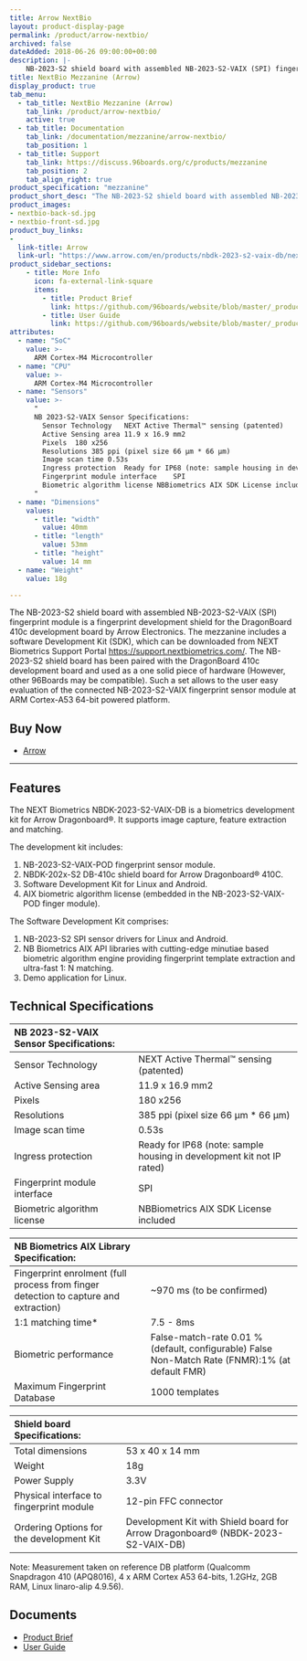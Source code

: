 ```yaml
---
title: Arrow NextBio
layout: product-display-page
permalink: /product/arrow-nextbio/
archived: false
dateAdded: 2018-06-26 09:00:00+00:00
description: |-
    NB-2023-S2 shield board with assembled NB-2023-S2-VAIX (SPI) fingerprint module, producing fingerprint development shield for DragonBoard 410c development board by Arrow Electronics. The kit includes the following: software Development Kit (SDK), which can be downloaded from NEXT Biometrics Support Portal https://support.nextbiometrics.com/. It is primarily supposed that NB-2023-S2 shield board is put together with DragonBoard 410c development board and used as a one solid piece of hardware. Such a set allows to the user easy evaluation of the connected NB-2023-S2-VAIX fingerprint sensor module at ARM Cortex-A53 64-bit powered platform. Please note that NBDK-2023-S2-VAIX-DB Development Kit is delivered without the DragonBoard 410c board. The can be purchased directly from Arrow Electronic: https://www.arrow.com/en/products/dragonboard410c/arrow-development-tools
title: NextBio Mezzanine (Arrow)
display_product: true
tab_menu:
  - tab_title: NextBio Mezzanine (Arrow)
    tab_link: /product/arrow-nextbio/
    active: true
  - tab_title: Documentation
    tab_link: /documentation/mezzanine/arrow-nextbio/
    tab_position: 1
  - tab_title: Support
    tab_link: https://discuss.96boards.org/c/products/mezzanine
    tab_position: 2
    tab_align_right: true
product_specification: "mezzanine"
product_short_desc: "The NB-2023-S2 shield board with assembled NB-2023-S2-VAIX (SPI) fingerprint module is a fingerprint development shield for the DragonBoard 410c development board by Arrow Electronics."
product_images:
- nextbio-back-sd.jpg
- nextbio-front-sd.jpg
product_buy_links:
-
  link-title: Arrow
  link-url: "https://www.arrow.com/en/products/nbdk-2023-s2-vaix-db/next-biometrics-group-asa"
product_sidebar_sections:
    - title: More Info
      icon: fa-external-link-square
      items:
        - title: Product Brief
          link: https://github.com/96boards/website/blob/master/_product/mezzanine/arrow-nextbio/files/productbriefnbdk-2023-s2-vaix-db.pdf
        - title: User Guide
          link: https://github.com/96boards/website/blob/master/_product/mezzanine/arrow-nextbio/files/nbdk-2023-s2-vaix-db-development-kit-user-guide-v1.2.pdf
attributes:
  - name: "SoC"
    value: >-
      ARM Cortex-M4 Microcontroller
  - name: "CPU"
    value: >-
      ARM Cortex-M4 Microcontroller
  - name: "Sensors"
    value: >-
      "
      NB 2023-S2-VAIX Sensor Specifications:
        Sensor Technology	NEXT Active Thermal™ sensing (patented)
        Active Sensing area	11.9 x 16.9 mm2
        Pixels	180 x256
        Resolutions	385 ppi (pixel size 66 µm * 66 µm)
        Image scan time	0.53s
        Ingress protection	Ready for IP68 (note: sample housing in development kit not IP rated)
        Fingerprint module interface	SPI
        Biometric algorithm license	NBBiometrics AIX SDK License included
      "
  - name: "Dimensions"
    values:
      - title: "width"
        value: 40mm
      - title: "length"
        value: 53mm
      - title: "height"
        value: 14 mm
  - name: "Weight"
    value: 18g

---
```


The NB-2023-S2 shield board with assembled NB-2023-S2-VAIX (SPI) fingerprint module is a fingerprint development shield for the DragonBoard 410c development board by Arrow Electronics. The mezzanine includes a software Development Kit (SDK), which can be downloaded from NEXT Biometrics Support Portal https://support.nextbiometrics.com/. The NB-2023-S2 shield board has been paired with the DragonBoard 410c development board and used as a one solid piece of hardware (However, other 96Boards may be compatible). Such a set allows to the user easy evaluation of the connected NB-2023-S2-VAIX fingerprint sensor module at ARM Cortex-A53 64-bit powered platform.

## Buy Now

- [Arrow](https://www.arrow.com/en/products/nbdk-2023-s2-vaix-db/next-biometrics-group-asa)

***

## Features

The NEXT Biometrics NBDK-2023-S2-VAIX-DB is a biometrics development kit for Arrow Dragonboard®. It supports image capture, feature extraction and matching.

The development kit includes:

1. NB-2023-S2-VAIX-POD fingerprint sensor module.
2. NBDK-202x-S2 DB-410c shield board for Arrow Dragonboard® 410C.
3. Software Development Kit for Linux and Android.
4. AIX biometric algorithm license (embedded in the NB-2023-S2-VAIX-POD finger module).

The Software Development Kit comprises:

1. NB-2023-S2 SPI sensor drivers for Linux and Android.
2. NB Biometrics AIX API libraries with cutting-edge minutiae based biometric algorithm engine providing fingerprint template extraction and ultra-fast 1: N matching.
3. Demo application for Linux.

## Technical Specifications

| NB 2023-S2-VAIX Sensor Specifications:      |                                                                      |
|:--------------------------------------------|:---------------------------------------------------------------------|
| Sensor Technology                           | NEXT Active Thermal™ sensing (patented)                              |
| Active Sensing area                         | 11.9 x 16.9 mm2                                                      |
| Pixels                                      | 180 x256                                                             |
| Resolutions                                 | 385 ppi (pixel size 66 µm * 66 µm)                                   |
| Image scan time                             | 0.53s                                                                |
| Ingress protection                          | Ready for IP68 (note: sample housing in development kit not IP rated)|
| Fingerprint module interface                | SPI                                                                  |
| Biometric algorithm license                 | NBBiometrics AIX SDK License included                                |

| NB Biometrics AIX Library Specification:                                            |                               |
|:------------------------------------------------------------------------------------|:------------------------------|
| Fingerprint enrolment (full process from finger detection to capture and extraction)| ~970 ms (to be confirmed)     |
| 1:1 matching time*                                                                  | 7.5 - 8ms                     |
| Biometric performance                   | False-match-rate 0.01 % (default, configurable) False Non-Match Rate (FNMR):1% (at default FMR) |
| Maximum Fingerprint Database                                                        | 1000 templates                |

| Shield board Specifications:                |                                                                                     |
|:--------------------------------------------|:------------------------------------------------------------------------------------|
| Total dimensions                            | 53 x 40 x 14 mm                                                                     |
| Weight                                      | 18g                                                                                 |
| Power Supply                                | 3.3V                                                                                |
| Physical interface to fingerprint module    | 12-pin FFC connector                                                                |
| Ordering Options for the development Kit    | Development Kit with Shield board for Arrow Dragonboard® (NBDK-2023-S2-VAIX-DB)     |

Note: Measurement taken on reference DB platform (Qualcomm Snapdragon 410 (APQ8016), 4 x ARM Cortex A53 64-bits, 1.2GHz, 2GB RAM, Linux linaro-alip 4.9.56).

## Documents

- [Product Brief](https://github.com/96boards/website/blob/master/_product/mezzanine/arrow-nextbio/files/productbriefnbdk-2023-s2-vaix-db.pdf)
- [User Guide](https://github.com/96boards/website/blob/master/_product/mezzanine/arrow-nextbio/files/nbdk-2023-s2-vaix-db-development-kit-user-guide-v1.2.pdf)
